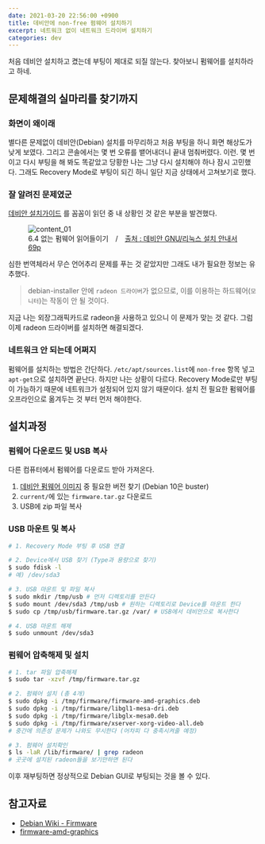 ```yaml
---
date: 2021-03-20 22:56:00 +0900
title: 데비안에 non-free 펌웨어 설치하기
excerpt: 네트워크 없이 네트워크 드라이버 설치하기
categories: dev
---
```


처음 데비안 설치하고 켰는데 부팅이 제대로 되질 않는다.
찾아보니 펌웨어를 설치하라고 하네.

## 문제해결의 실마리를 찾기까지

### 화면이 왜이래

별다른 문제없이 데비안(Debian) 설치를 마무리하고 처음 부팅을 하니 화면 해상도가 낮게 보였다. 그리고 콘솔에서는 몇 번 오류를 뱉어내더니 끝내
멈춰버렸다. 이런. 몇 번이고 다시 부팅을 해 봐도 똑같았고 당황한 나는 그냥 다시 설치해야 하나 잠시 고민했다. 그래도 Recovery Mode로
부팅이 되긴 하니 일단 지금 상태에서 고쳐보기로 했다.

### 잘 알려진 문제였군

[데비안 설치가이드](https://www.debian.org/releases/stable/i386/install.pdf.ko) 를 꼼꼼이 읽던 중 내 상황인 것 같은 부분을 발견했다.

<figure>
  <img src="https://i.imgur.com/bGS6M9F.png"
       alt="content_01">
  <figcaption>6.4 없는 펌웨어 읽어들이기&emsp;/&emsp;<a href="https://www.debian.org/releases/stable/i386/install.pdf.ko">출처 : 데비안 GNU/리눅스 설치 안내서 69p</a></figcaption>
</figure>

심한 번역체라서 무슨 언어추리 문제를 푸는 것 같았지만 그래도 내가 필요한 정보는 유추했다. 
> debian-installer 안에 `radeon 드라이버`가 없으므로, 이를 이용하는 하드웨어(`모니터`)는 작동이 안 될 것이다.

지금 나는 외장그래픽카드로 radeon을 사용하고 있으니 이 문제가 맞는 것 같다. 그럼 이제 radeon 드라이버를 설치하면 해결되겠다.

### 네트워크 안 되는데 어쩌지

펌웨어를 설치하는 방법은 간단하다. `/etc/apt/sources.list`에 `non-free` 항목 넣고 `apt-get`으로 설치하면 끝난다.
하지만 나는 상황이 다르다. Recovery Mode로만 부팅이 가능하기 때문에 네트워크가 설정되어 있지 않기 때문이다. 설치 전
필요한 펌웨어를 오프라인으로 옮겨두는 것 부터 먼저 해야한다.

## 설치과정

### 펌웨어 다운로드 및 USB 복사

다른 컴퓨터에서 펌웨어를 다운로드 받아 가져온다.

1. [데비안 펌웨어 이미지](https://cdimage.debian.org/cdimage/unofficial/non-free/firmware/) 중 필요한 버전 찾기 (Debian 10은 buster)
1. `current/`에 있는 `firmware.tar.gz` 다운로드
1. USB에 zip 파일 복사

### USB 마운트 및 복사

```bash
# 1. Recovery Mode 부팅 후 USB 연결

# 2. Device에서 USB 찾기 (Type과 용량으로 찾기)
$ sudo fdisk -l
# 예) /dev/sda3

# 3. USB 마운트 및 파일 복사
$ sudo mkdir /tmp/usb # 먼저 디렉토리를 만든다
$ sudo mount /dev/sda3 /tmp/usb # 원하는 디렉토리로 Device를 마운트 한다
$ sudo cp /tmp/usb/firmware.tar.gz /var/ # USB에서 데비안으로 복사한다

# 4. USB 마운트 해제
$ sudo unmount /dev/sda3
```

### 펌웨어 압축해제 및 설치

```bash
# 1. tar 파일 압축해제
$ sudo tar -xzvf /tmp/firmware.tar.gz

# 2. 펌웨어 설치 (총 4개)
$ sudo dpkg -i /tmp/firmware/firmware-amd-graphics.deb
$ sudo dpkg -i /tmp/firmware/libgl1-mesa-dri.deb
$ sudo dpkg -i /tmp/firmware/libglx-mesa0.deb
$ sudo dpkg -i /tmp/firmware/xserver-xorg-video-all.deb
# 중간에 의존성 문제가 나와도 무시한다 (어차피 다 충족시켜줄 예정)

# 3. 펌웨어 설치확인
$ ls -laR /lib/firmware/ | grep radeon
# 곳곳에 설치된 radeon들을 보기만하면 된다
```

이후 재부팅하면 정상적으로 Debian GUI로 부팅되는 것을 볼 수 있다.

## 참고자료
- [Debian Wiki - Firmware](https://wiki.debian.org/AtiHowTo#Firmware)
- [firmware-amd-graphics](https://packages.debian.org/buster/firmware-amd-graphics)
